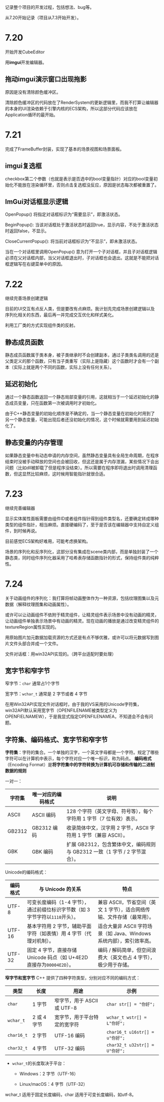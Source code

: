 记录整个项目的开发过程，包括想法、bug等。

从7.20开始记录（项目从7.3开始开发）。

# 7.20

开始开发CubeEditor

用**imgui**开发编辑器。

## 拖动imgui演示窗口出现拖影

原因是没有清除颜色缓冲区。

清除颜色缓冲区的代码放在了RenderSystem的更新逻辑里，而我不打算让编辑器的本身的UI渲染依赖于引擎内核的ECS架构，所以这部分代码应该放在Application循环的最开始。

# 7.21

完成了FrameBuffer封装，实现了基本的场景视图和场景面板。

## imgui复选框

checkbox第二个参数（也就是表示是否选中的bool变量指针）对应的bool变量初始化不能放在渲染循环里，否则点击复选框没反应，原因是状态每次都被重置了。

## ImGui对话框显示逻辑

OpenPopup() 将指定对话框标识为“需要显示”，即激活状态。

BeginPopup(): 当该对话框处于激活状态时返回true，显示内容，不处于激活状态时返回false，不显示。

CloseCurrentPopup(): 将当前对话框标识为“不显示”，即未激活状态。

当在一个对话框里调用OpenPopup() 意为打开一个子对话框，并且子对话框逻辑必须在父对话框内部，当父对话框退出时，子对话框也会退出。这就是不能把对话框逻辑写在右键菜单中的原因。

# 7.22

继续完善场景创建逻辑

目前的UI交互有点反人类，但是要改有点麻烦。我计划先完成场景创建逻辑以及序列化相关的东西，最后再一并完成交互优化和样式美化。

利用工厂类的方式实现组件类的反射。

## 静态成员函数

静态成员函数属于类本身，被子类继承时不会创建副本，通过子类类名调用的还是父类定义的那个函数，只有当子类重写（实际上是隐藏）这个函数时才会有一个副本（实际上就是两个不同的函数，实际上没有任何关系）。

## 延迟初始化

通过一个静态函数返回一个静态局部变量的引用，这就相当于一个延迟初始化的静态成员变量，只在函数第一次被调用时才初始化。

由于C++静态变量的初始化顺序是不确定的，当一个静态变量在初始化时用到了另一个静态变量，可能出现后者还没初始化的情况，这个时候就需要用到延迟初始化了。

## 静态变量的内存管理

如果静态变量中有动态申请的内存空间，虽然静态变量具有全局生命周期，在程序结束时没被手动释放的空间也会被回收，但这还是属于内存泄漏，某些情况下会出问题（比如dll被卸载了但是程序没结束）。所以需要在程序即将退出时调用清理函数，但这显然比较麻烦，这时候用智能指针就很合适。

# 7.23

继续完善编辑器

显示实体属性面板需要由组件ID或者组件指针得到组件类型名，还要确定转成哪种类型的组件指针，相当麻烦。直接硬编码了，至于是否该在编辑器中支持自定义组件，到时候再说。

目前感觉ECS架构好难用，可能考虑换架构。

场景的序列化和反序列化，这部分没有集成在scene类内部，而是单独封装了一个静态类，同时组件序列化器采用了哈希表存储函数指针的形式，保持组件类的纯粹性。

# 7.24

关于动画组件的序列化：我打算将帧动画整体作为一种资源，包括纹理图集以及元数据（解释纹理图集和动画属性）。

或许可以让动画组件不依附于精灵组件，让精灵组件表示场景中没有动画的精灵，让动画组件单独表示场景中有动画的精灵。现在动画的播放是通过改变精灵组件的textureRegion属性实现的。

用原始图片加元数据加载资源的方式还是有点不够优雅，或许可以将元数据写到图片文件头部合并成一个文件。

文件对话框：用win32API实现的。（跨平台适配时要处理）

## 宽字节和窄字节

窄字节：`char` 通常占1个字节

宽字节：`wchar_t` 通常是 2 字节或者 4 字节

在用Win32API实现文件对话框时，由于我的VS采用的Unicode字符集，win32API默认采用宽字节（OPENFILENAME被类型定义为OPENFIELNAMEW），于是我显式指定OPENFILENAMEA，不知道会不会有问题。

## 字符集、编码格式、宽字节和窄字节

**字符集**：字符的集合。一个单独的汉字，一个英文字母都是一个字符。规定了哪些字符可以在计算机中表示，每个字符对应一个唯一标识，称为码点。
**编码格式**（Encoding Format）是**将字符集中的字符转换为计算机可存储和传输的二进制数据的规则**

一对一：

| 字符集              | 唯一对应的编码格式 | 说明                                                         |
| ------------------- | ------------------ | ------------------------------------------------------------ |
| ASCII               | ASCII 编码         | 128 个字符（英文字母、符号等），每个字符用 1 字节（7 位有效）表示。 |
| GB2312              | GB2312 编码        | 收录简体中文，汉字用 2 字节，ASCII 字符用 1 字节（兼容 ASCII）。 |
| GBK                 | GBK 编码           | 扩展 GB2312，包含繁体中文，编码规则与 GB2312 一致（1 字节 / 2 字节混合）。 |

Unicode的编码格式：

| 编码格式 | 与 Unicode 的关系                                            | 特点                                                         |
| -------- | ------------------------------------------------------------ | ------------------------------------------------------------ |
| UTF-8    | 可变长度编码（1-4 字节），通过前缀位标识字节数（如 3 字节字符以`1110`开头）。 | 兼容 ASCII，节省空间（英文 1 字节），适合网络传输、文件存储（最常用）。 |
| UTF-16   | 基本字符用 2 字节，辅助平面字符（如表情）用 4 字节（代理对机制）。 | 适合大量非 ASCII 字符场景（如 Java、Windows 系统内部），索引效率高。 |
| UTF-32   | 固定 4 字节，直接存储 Unicode 码点（如 U+4E2D 直接存为`00004E2D`）。 | 编码 / 解码简单，但空间浪费大（英文也占 4 字节），极少用于存储。 |

**窄字节和宽字节** 
C++ 提供了四种字符类型，分别对应不同的编码方式：

| 类型       | 长度        | 用途                         | 示例                           |
| ---------- | ----------- | ---------------------------- | ------------------------------ |
| `char`     | 1 字节      | 窄字节，用于 ASCII 或 UTF-8  | `char str[] = "你好";`         |
| `wchar_t`  | 2 或 4 字节 | 宽字节，用于平台特定的宽字符 | `wchar_t wstr[] = L"你好";`    |
| `char16_t` | 2 字节      | UTF-16 编码                  | `char16_t u16str[] = u"你好";` |
| `char32_t` | 4 字节      | UTF-32 编码                  | `char32_t u32str[] = U"你好";` |
- `wchar_t`的长度取决于平台：
    - Windows：2 字节（UTF-16）
    
    - Linux/macOS：4 字节（UTF-32）
    

wchar_t 适用于固定长度编码，char 适用于可变长度编码，如utf-8。
